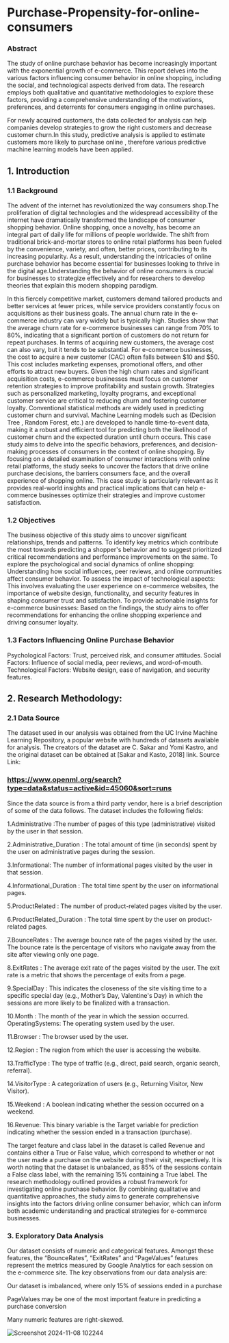 # Purchase-Propensity-for-online-consumers
### Abstract
The study of online purchase behavior has become increasingly important with the exponential growth of e-commerce. This report delves into the various factors influencing consumer behavior in online shopping, including the social, and technological aspects derived from data. The research employs both qualitative and quantitative methodologies to explore these factors, providing a comprehensive understanding of the motivations, preferences, and deterrents for consumers engaging in online purchases.

For newly acquired customers, the data collected for analysis can help companies develop strategies to grow the right customers and decrease customer churn.In this study, predictive analysis is applied to estimate customers more likely to purchase online , therefore various predictive machine learning models have been applied. 
## 1. Introduction
### 1.1 Background
The advent of the internet has revolutionized the way consumers shop.The proliferation of digital technologies and the widespread accessibility of the internet have dramatically transformed the landscape of consumer shopping behavior. Online shopping, once a novelty, has become an integral part of daily life for millions of people worldwide. The shift from traditional brick-and-mortar stores to online retail platforms has been fueled by the convenience, variety, and often, better prices, contributing to its increasing popularity. As a result, understanding the intricacies of online purchase behavior has become essential for businesses looking to thrive in the digital age.Understanding the behavior of online consumers is crucial for businesses to strategize effectively and for researchers to develop theories that explain this modern shopping paradigm. 

In this fiercely competitive market, customers demand tailored products and better services at fewer prices, while service providers constantly focus on acquisitions as their business goals. The annual churn rate in the e-commerce industry can vary widely but is typically high. Studies show that the average churn rate for e-commerce businesses can range from 70% to 80%, indicating that a significant portion of customers do not return for repeat purchases​​. In terms of acquiring new customers, the average cost can also vary, but it tends to be substantial. For e-commerce businesses, the cost to acquire a new customer (CAC) often falls between $10 and $50. This cost includes marketing expenses, promotional offers, and other efforts to attract new buyers​​. Given the high churn rates and significant acquisition costs, e-commerce businesses must focus on customer retention strategies to improve profitability and sustain growth. Strategies such as personalized marketing, loyalty programs, and exceptional customer service are critical to reducing churn and fostering customer loyalty​​.
Conventional statistical methods are widely used in predicting customer churn and survival. Machine Learning models such as (Decision Tree , Random Forest, etc.) are developed to handle time-to-event data, making it a robust and efficient tool for predicting both the likelihood of customer churn and the expected duration until churn occurs.
This case study aims to delve into the specific behaviors, preferences, and decision-making processes of consumers in the context of online shopping. By focusing on a detailed examination of consumer interactions with online retail platforms, the study seeks to uncover the factors that drive online purchase decisions, the barriers consumers face, and the overall experience of shopping online. This case study is particularly relevant as it provides real-world insights and practical implications that can help e-commerce businesses optimize their strategies and improve customer satisfaction.
### 1.2 Objectives
The business objective of this study aims to uncover significant relationships, trends and patterns. 
To identify key metrics which contribute the most towards predicting a shopper's behavior and to suggest prioritized critical recommendations and performance improvements on the same.
To explore the psychological and social dynamics of online shopping: Understanding how social influences, peer reviews, and online communities affect consumer behavior.
To assess the impact of technological aspects: This involves evaluating the user experience on e-commerce websites, the importance of website design, functionality, and security features in shaping consumer trust and satisfaction.
To provide actionable insights for e-commerce businesses: Based on the findings, the study aims to offer recommendations for enhancing the online shopping experience and driving consumer loyalty.

### 1.3 Factors Influencing Online Purchase Behavior
Psychological Factors: Trust, perceived risk, and consumer attitudes.
Social Factors: Influence of social media, peer reviews, and word-of-mouth.
Technological Factors: Website design, ease of navigation, and security features.

## 2. Research Methodology:
### 2.1 Data Source
The dataset used in our analysis was obtained from the UC Irvine Machine Learning Repository, a popular website with hundreds of datasets available for analysis. The creators of the dataset are C. Sakar and Yomi Kastro, and the original dataset can be obtained at [Sakar and Kasto, 2018] link.
Source Link: 
### https://www.openml.org/search?type=data&status=active&id=45060&sort=runs
Since the data source is from a third party vendor, here is a brief description of some of the data follows. The dataset includes the following fields:

1.Administrative :The number of pages of this type (administrative) visited by the user in that session.

2.Administrative_Duration : The total amount of time (in seconds) spent by the user on administrative pages during the session.

3.Informational: The number of informational pages visited by the user in that session.

4.Informational_Duration : The total time spent by the user on informational pages.

5.ProductRelated : The number of product-related pages visited by the user.

6.ProductRelated_Duration : The total time spent by the user on product-related pages.

7.BounceRates : The average bounce rate of the pages visited by the user. The bounce rate is the percentage of visitors who navigate away from the site after viewing only one page.

8.ExitRates : The average exit rate of the pages visited by the user. The exit rate is a metric that shows the percentage of exits from a page.

9.SpecialDay : This indicates the closeness of the site visiting time to a specific special day (e.g., Mother’s Day, Valentine's Day) in which the sessions are more likely to be finalized with a transaction.

10.Month : The month of the year in which the session occurred. OperatingSystems: The operating system used by the user.

11.Browser : The browser used by the user.

12.Region : The region from which the user is accessing the website.

13.TrafficType : The type of traffic (e.g., direct, paid search, organic search, referral).

14.VisitorType : A categorization of users (e.g., Returning Visitor, New Visitor).

15.Weekend : A boolean indicating whether the session occurred on a weekend.

16.Revenue: This binary variable is the Target variable for prediction indicating whether the session ended in a transaction (purchase).

The target feature and class label in the dataset is called Revenue and contains either a True or False value, which correspond to whether or not the user made a purchase on the website during their visit, respectively. It is worth noting that the dataset is unbalanced, as 85% of the sessions contain a False class label, with the remaining 15% containing a True label.
The research methodology outlined provides a robust framework for investigating online purchase behavior. By combining qualitative and quantitative approaches, the study aims to generate comprehensive insights into the factors driving online consumer behavior, which can inform both academic understanding and practical strategies for e-commerce businesses.
### 3. Exploratory Data Analysis
Our dataset consists of numeric and categorical features. Amongst these features, the “BounceRates”, “ExitRates” and “PageValues” features represent the metrics measured by Google Analytics for each session on the e-commerce site. The key observations from our data analysis are:

Our dataset is imbalanced, where only 15% of sessions ended in a purchase

PageValues may be one of the most important feature in predicting a purchase conversion

Many numeric features are right-skewed.

![Screenshot 2024-11-08 102244](https://github.com/user-attachments/assets/ee1ecb1b-ef0c-4aa6-88b7-fb9cb5847d4b)


